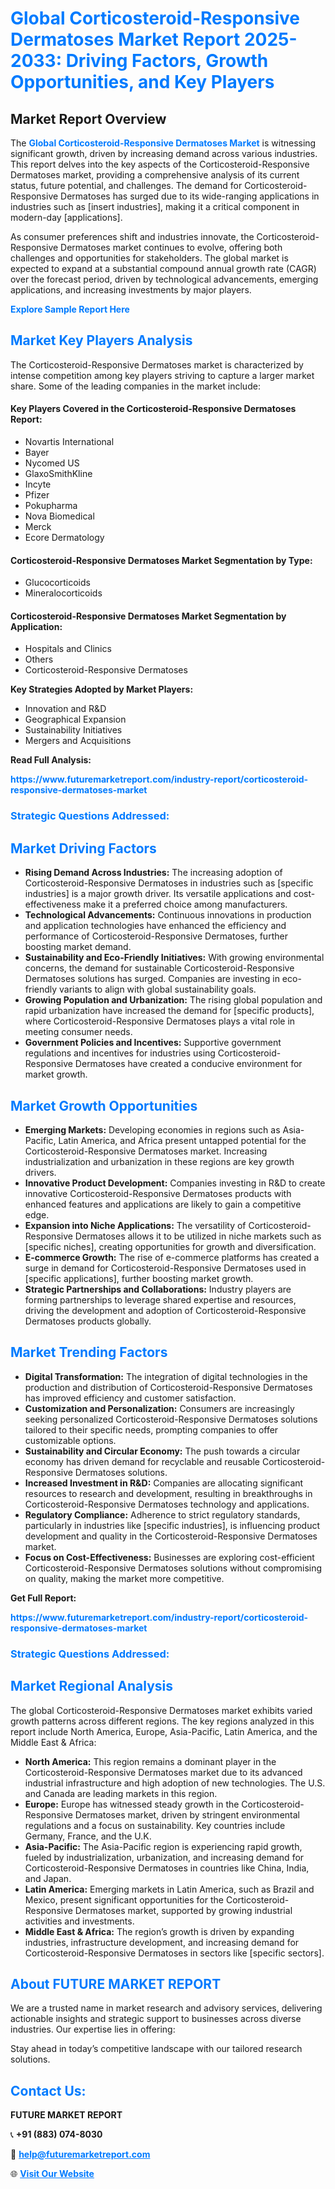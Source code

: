<h1 style="color: #007BFF;">Global Corticosteroid-Responsive Dermatoses Market Report 2025-2033: Driving Factors, Growth Opportunities, and Key Players</h1>

<section id="overview">
<h2>Market Report Overview</h2>
<p>The <a href="https://www.futuremarketreport.com/industry-report/corticosteroid-responsive-dermatoses-market" style="color: #007BFF; text-decoration: none;"><strong>Global Corticosteroid-Responsive Dermatoses Market</strong></a> is witnessing significant growth, driven by increasing demand across various industries. This report delves into the key aspects of the Corticosteroid-Responsive Dermatoses market, providing a comprehensive analysis of its current status, future potential, and challenges. The demand for Corticosteroid-Responsive Dermatoses has surged due to its wide-ranging applications in industries such as [insert industries], making it a critical component in modern-day [applications].</p>
<p>As consumer preferences shift and industries innovate, the Corticosteroid-Responsive Dermatoses market continues to evolve, offering both challenges and opportunities for stakeholders. The global market is expected to expand at a substantial compound annual growth rate (CAGR) over the forecast period, driven by technological advancements, emerging applications, and increasing investments by major players.</p>
</section>

<section id="overview">
<p><a href="https://www.futuremarketreport.com/request-sample/reportId=122787" style="color: #007BFF; text-decoration: none;"><strong>Explore Sample Report Here</strong></a></p>
</section>

<section id="key-players">
<h2 style="color: #007BFF;">Market Key Players Analysis</h2>
<p>The Corticosteroid-Responsive Dermatoses market is characterized by intense competition among key players striving to capture a larger market share. Some of the leading companies in the market include:</p>
<h4>Key Players Covered in the Corticosteroid-Responsive Dermatoses Report:</h4>
<ul><li>Novartis International</li><li>Bayer</li><li>Nycomed US</li><li>GlaxoSmithKline</li><li>Incyte</li><li>Pfizer</li><li>Pokupharma</li><li>Nova Biomedical</li><li>Merck</li><li>Ecore Dermatology</li></ul>
<h4>Corticosteroid-Responsive Dermatoses Market Segmentation by Type:</h4>
<ul><li>Glucocorticoids</li><li>Mineralocorticoids</li></ul>

<h4>Corticosteroid-Responsive Dermatoses Market Segmentation by Application:</h4>
<ul><li>Hospitals and Clinics</li><li>Others</li><li>Corticosteroid-Responsive Dermatoses</li></ul>
<p><strong>Key Strategies Adopted by Market Players:</strong></p>
<ul>
<li>Innovation and R&D</li>
<li>Geographical Expansion</li>
<li>Sustainability Initiatives</li>
<li>Mergers and Acquisitions</li>
</ul>
</section>

<section>
<p><strong>Read Full Analysis: </strong></p><a href="https://www.futuremarketreport.com/industry-report/corticosteroid-responsive-dermatoses-market" style="color: #007BFF; text-decoration: none;"><strong>https://www.futuremarketreport.com/industry-report/corticosteroid-responsive-dermatoses-market</strong></a>
<h3 style="color: #007BFF;">Strategic Questions Addressed:</h3>
</section>

<section id="driving-factors">
<h2 style="color: #007BFF;">Market Driving Factors</h2>
<ul>
<li><strong>Rising Demand Across Industries:</strong> The increasing adoption of Corticosteroid-Responsive Dermatoses in industries such as [specific industries] is a major growth driver. Its versatile applications and cost-effectiveness make it a preferred choice among manufacturers.</li>
<li><strong>Technological Advancements:</strong> Continuous innovations in production and application technologies have enhanced the efficiency and performance of Corticosteroid-Responsive Dermatoses, further boosting market demand.</li>
<li><strong>Sustainability and Eco-Friendly Initiatives:</strong> With growing environmental concerns, the demand for sustainable Corticosteroid-Responsive Dermatoses solutions has surged. Companies are investing in eco-friendly variants to align with global sustainability goals.</li>
<li><strong>Growing Population and Urbanization:</strong> The rising global population and rapid urbanization have increased the demand for [specific products], where Corticosteroid-Responsive Dermatoses plays a vital role in meeting consumer needs.</li>
<li><strong>Government Policies and Incentives:</strong> Supportive government regulations and incentives for industries using Corticosteroid-Responsive Dermatoses have created a conducive environment for market growth.</li>
</ul>
</section>

<section id="growth-opportunities">
<h2 style="color: #007BFF;">Market Growth Opportunities</h2>
<ul>
<li><strong>Emerging Markets:</strong> Developing economies in regions such as Asia-Pacific, Latin America, and Africa present untapped potential for the Corticosteroid-Responsive Dermatoses market. Increasing industrialization and urbanization in these regions are key growth drivers.</li>
<li><strong>Innovative Product Development:</strong> Companies investing in R&D to create innovative Corticosteroid-Responsive Dermatoses products with enhanced features and applications are likely to gain a competitive edge.</li>
<li><strong>Expansion into Niche Applications:</strong> The versatility of Corticosteroid-Responsive Dermatoses allows it to be utilized in niche markets such as [specific niches], creating opportunities for growth and diversification.</li>
<li><strong>E-commerce Growth:</strong> The rise of e-commerce platforms has created a surge in demand for Corticosteroid-Responsive Dermatoses used in [specific applications], further boosting market growth.</li>
<li><strong>Strategic Partnerships and Collaborations:</strong> Industry players are forming partnerships to leverage shared expertise and resources, driving the development and adoption of Corticosteroid-Responsive Dermatoses products globally.</li>
</ul>
</section>

<section id="trending-factors">
<h2 style="color: #007BFF;">Market Trending Factors</h2>
<ul>
<li><strong>Digital Transformation:</strong> The integration of digital technologies in the production and distribution of Corticosteroid-Responsive Dermatoses has improved efficiency and customer satisfaction.</li>
<li><strong>Customization and Personalization:</strong> Consumers are increasingly seeking personalized Corticosteroid-Responsive Dermatoses solutions tailored to their specific needs, prompting companies to offer customizable options.</li>
<li><strong>Sustainability and Circular Economy:</strong> The push towards a circular economy has driven demand for recyclable and reusable Corticosteroid-Responsive Dermatoses solutions.</li>
<li><strong>Increased Investment in R&D:</strong> Companies are allocating significant resources to research and development, resulting in breakthroughs in Corticosteroid-Responsive Dermatoses technology and applications.</li>
<li><strong>Regulatory Compliance:</strong> Adherence to strict regulatory standards, particularly in industries like [specific industries], is influencing product development and quality in the Corticosteroid-Responsive Dermatoses market.</li>
<li><strong>Focus on Cost-Effectiveness:</strong> Businesses are exploring cost-efficient Corticosteroid-Responsive Dermatoses solutions without compromising on quality, making the market more competitive.</li>
</ul>
</section>

<section>
<p><strong>Get Full Report: </strong></p><a href="https://www.futuremarketreport.com/industry-report/corticosteroid-responsive-dermatoses-market" style="color: #007BFF; text-decoration: none;"><strong>https://www.futuremarketreport.com/industry-report/corticosteroid-responsive-dermatoses-market</strong></a>
<h3 style="color: #007BFF;">Strategic Questions Addressed:</h3>
</section>


<section id="regional-analysis">
<h2 style="color: #007BFF;">Market Regional Analysis</h2>
<p>The global Corticosteroid-Responsive Dermatoses market exhibits varied growth patterns across different regions. The key regions analyzed in this report include North America, Europe, Asia-Pacific, Latin America, and the Middle East & Africa:</p>
<ul>
<li><strong>North America:</strong> This region remains a dominant player in the Corticosteroid-Responsive Dermatoses market due to its advanced industrial infrastructure and high adoption of new technologies. The U.S. and Canada are leading markets in this region.</li>
<li><strong>Europe:</strong> Europe has witnessed steady growth in the Corticosteroid-Responsive Dermatoses market, driven by stringent environmental regulations and a focus on sustainability. Key countries include Germany, France, and the U.K.</li>
<li><strong>Asia-Pacific:</strong> The Asia-Pacific region is experiencing rapid growth, fueled by industrialization, urbanization, and increasing demand for Corticosteroid-Responsive Dermatoses in countries like China, India, and Japan.</li>
<li><strong>Latin America:</strong> Emerging markets in Latin America, such as Brazil and Mexico, present significant opportunities for the Corticosteroid-Responsive Dermatoses market, supported by growing industrial activities and investments.</li>
<li><strong>Middle East & Africa:</strong> The region’s growth is driven by expanding industries, infrastructure development, and increasing demand for Corticosteroid-Responsive Dermatoses in sectors like [specific sectors].</li>
</ul>
</section>

<footer>
<h2 style="color: #007BFF;">About FUTURE MARKET REPORT</h2>
<p>We are a trusted name in market research and advisory services, delivering actionable insights and strategic support to businesses across diverse industries. Our expertise lies in offering:</p>

<p>Stay ahead in today’s competitive landscape with our tailored research solutions.</p>

<h2 style="color: #007BFF;">Contact Us:</h2>
<p><strong>FUTURE MARKET REPORT</strong></p>
<p>📞 <strong>+91 (883) 074-8030</strong></p>
<p>📧 <strong><a href="mailto:help@futuremarketreport.com" style="color: #007BFF;">help@futuremarketreport.com</a></strong></p>
<p>🌐 <strong><a href="https://www.futuremarketreport.com/" style="color: #007BFF;">Visit Our Website</a></strong></p>
</footer>